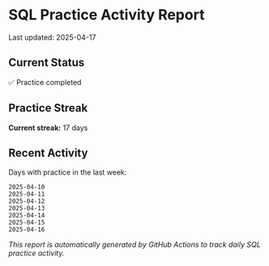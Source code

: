 # SQL Practice Activity Report

Last updated: 2025-04-17

## Current Status

✅ Practice completed

## Practice Streak

**Current streak:** 17 days

## Recent Activity

Days with practice in the last week:

```
2025-04-10
2025-04-11
2025-04-12
2025-04-13
2025-04-14
2025-04-15
2025-04-16
```

*This report is automatically generated by GitHub Actions to track daily SQL practice activity.*
